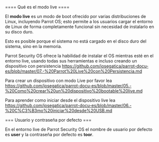 ==== Qué es el modo live ====

El **modo live** es un modo de boot ofrecido por varias distribuciones de Linux, incluyendo Parrot OS; esto permite a los usuarios cargar el entorno de Linux de forma completamente funcional sin necesidad de instalarlo en su disco duro.

Esto es posible porque el sistema no está cargado en el disco duro del sistema, sino en la memoria.

Parrot Security OS ofrece la habilidad de instalar el OS mientras esté en el entorno live, usando todas sus herramientas e incluso creando un dispositivo con persistencia https://github.com/josegatica/parrot-docu-es/blob/master/07.-%20Parrot%20Live%20con%20Persistencia.md

Para crear un dispositivo con modo Live por favor lea https://github.com/josegatica/parrot-docu-es/blob/master/05.-%20Como%20crear%20un%20dispositivo%20bootable%20live.md

Para aprender como iniciar desde el dispositivo live lea https://github.com/josegatica/parrot-docu-es/blob/master/06.-%20C%C3%B3mo%20iniciar%20desde%20USB.md


=== Usuario y contraseña por defecto ===

En el entorno live de Parrot Security OS el nombre de usuario por defecto es **user** y la contraseña por defecto es **toor**. 
